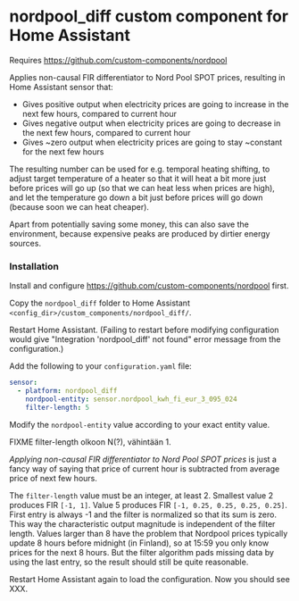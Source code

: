 # nordpool_diff custom component for Home Assistant

Requires https://github.com/custom-components/nordpool

Applies non-causal FIR differentiator to Nord Pool SPOT prices, resulting in Home Assistant sensor that:

* Gives positive output when electricity prices are going to increase in the next few hours, compared to current hour
* Gives negative output when electricity prices are going to decrease in the next few hours, compared to current hour
* Gives ~zero output when electricity prices are going to stay ~constant for the next few hours

The resulting number can be used for e.g. temporal heating shifting, to adjust target temperature of a heater so that it
will heat a bit more just before prices will go up (so that we can heat less when prices are high), and let the
temperature go down a bit just before prices will go down (because soon we can heat cheaper).

Apart from potentially saving some money, this can also save the environment, because expensive peaks are produced by
dirtier energy sources.

### Installation

Install and configure https://github.com/custom-components/nordpool first.

Copy the `nordpool_diff` folder to Home Assistant `<config_dir>/custom_components/nordpool_diff/`.

Restart Home Assistant. (Failing to restart before modifying configuration would give "Integration 'nordpool_diff' not
found" error message from the configuration.)

Add the following to your `configuration.yaml` file:

```yaml
sensor:
  - platform: nordpool_diff
    nordpool-entity: sensor.nordpool_kwh_fi_eur_3_095_024
    filter-length: 5
```

Modify the `nordpool-entity` value according to your exact entity value.

FIXME filter-length olkoon N(?), vähintään 1.

_Applying non-causal FIR differentiator to Nord Pool SPOT prices_ is just a fancy way of saying that price of current
hour is subtracted from average price of next few hours.

The `filter-length` value must be an integer, at least 2. Smallest value 2 produces FIR `[-1, 1]`. Value 5 produces
FIR `[-1, 0.25, 0.25, 0.25, 0.25]`. First entry is always -1 and the filter is normalized so that its sum is zero. This
way the characteristic output magnitude is independent of the filter length. Values larger than 8 have the problem that
Nordpool prices typically update 8 hours before midnight (in Finland), so at 15:59 you only know prices for the next 8
hours. But the filter algorithm pads missing data by using the last entry, so the result should still be quite
reasonable.

Restart Home Assistant again to load the configuration. Now you should see XXX.